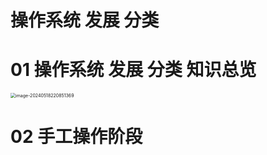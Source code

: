 # 操作系统 发展 分类



# 01 操作系统 发展 分类 知识总览

<img src="https://cvp.oss-cn-shanghai.aliyuncs.com/picgo/202405182208477.png" alt="image-20240518220851369" style="zoom:50%;" />



# 02 手工操作阶段